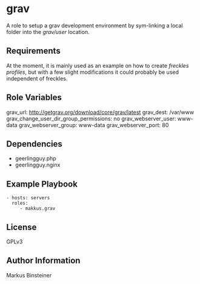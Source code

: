 grav
=====

A role to setup a grav development environment by sym-linking a local folder into the _grav/user_ location. 

Requirements
------------

At the moment, it is mainly used as an example on how to create _freckles profiles_, but with a few slight modifications it could probably be used independent of freckles.

Role Variables
--------------

   grav_url: http://getgrav.org/download/core/grav/latest
   grav_dest: /var/www
   grav_change_user_dir_group_permissions: no
   grav_webserver_user: www-data
   grav_webserver_group: www-data
   grav_webserver_port: 80
   

Dependencies
------------

- geerlingguy.php
- geerlingguy.nginx

Example Playbook
----------------

    - hosts: servers
      roles:
         - makkus.grav

License
-------

GPLv3

Author Information
------------------

Markus Binsteiner
